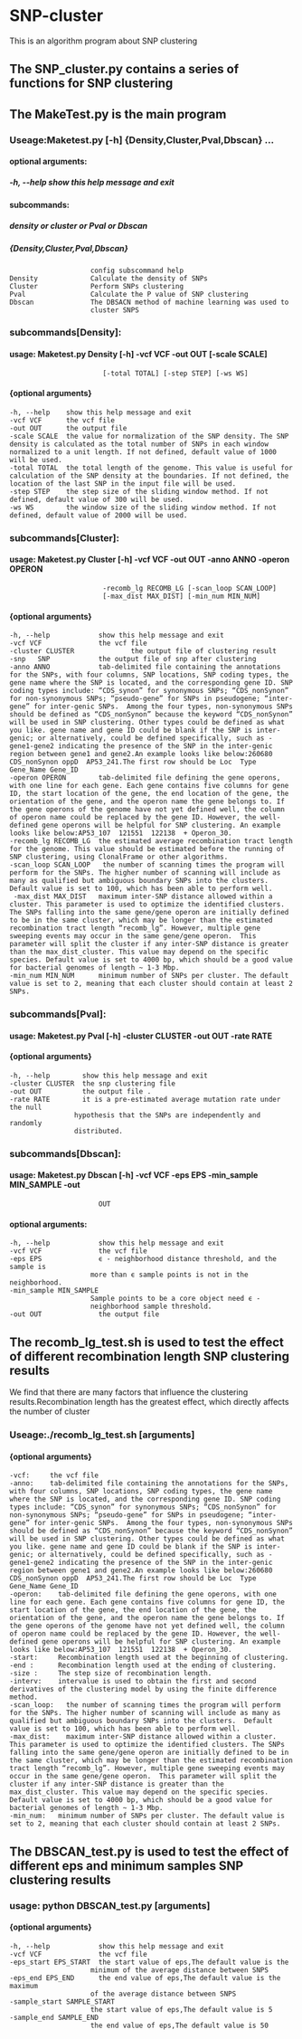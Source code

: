 # SNP-cluster
This is an algorithm program about SNP clustering
## The SNP_cluster.py contains a series of functions for SNP clustering
## The MakeTest.py is the main program
### Useage:Maketest.py [-h] {Density,Cluster,Pval,Dbscan} ...
#### optional arguments:
  ##### -h, --help            show this help message and exit
#### subcommands:
  ##### density or cluster or Pval or Dbscan
  ##### {Density,Cluster,Pval,Dbscan}
                        config subscommand help
    Density             Calculate the density of SNPs
    Cluster             Perform SNPs clustering
    Pval                Calculate the P value of SNP clustering
    Dbscan              The DBSACN method of machine learning was used to
                        cluster SNPS

### subcommands[Density]:
#### usage: Maketest.py Density [-h] -vcf VCF -out OUT [-scale SCALE]
                           [-total TOTAL] [-step STEP] [-ws WS]

#### {optional arguments}
    -h, --help    show this help message and exit
    -vcf VCF      the vcf file
    -out OUT      the output file
    -scale SCALE  the value for normalization of the SNP density. The SNP density is calculated as the total number of SNPs in each window normalized to a unit length. If not defined, default value of 1000 will be used.
    -total TOTAL  the total length of the genome. This value is useful for calculation of the SNP density at the boundaries. If not defined, the location of the last SNP in the input file will be used.
    -step STEP    the step size of the sliding window method. If not defined, default value of 300 will be used.
    -ws WS        the window size of the sliding window method. If not defined, default value of 2000 will be used.
 


### subcommands[Cluster]:
#### usage: Maketest.py Cluster [-h] -vcf VCF -out OUT -anno ANNO -operon OPERON
                           -recomb_lg RECOMB_LG [-scan_loop SCAN_LOOP]
                           [-max_dist MAX_DIST] [-min_num MIN_NUM]

#### {optional arguments}
    -h, --help            show this help message and exit
    -vcf VCF              the vcf file
    -cluster CLUSTER              the output file of clustering result
    -snp   SNP            the output file of snp after clustering
    -anno ANNO            tab-delimited file containing the annotations for the SNPs, with four columns, SNP locations, SNP coding types, the gene name where the SNP is located, and the corresponding gene ID. SNP coding types include: “CDS_synon” for synonymous SNPs; “CDS_nonSynon” for non-synonymous SNPs; “pseudo-gene” for SNPs in pseudogene; “inter-gene” for inter-genic SNPs.  Among the four types, non-synonymous SNPs should be defined as “CDS_nonSynon” because the keyword “CDS_nonSynon” will be used in SNP clustering. Other types could be defined as what you like. gene name and gene ID could be blank if the SNP is inter-genic; or alternatively, could be defined specifically, such as -gene1-gene2 indicating the presence of the SNP in the inter-genic region between gene1 and gene2.An example looks like below:260680  CDS_nonSynon oppD  AP53_241.The first row should be Loc  Type  Gene_Name Gene_ID
    -operon OPERON        tab-delimited file defining the gene operons, with one line for each gene. Each gene contains five columns for gene ID, the start location of the gene, the end location of the gene, the orientation of the gene, and the operon name the gene belongs to. If the gene operons of the genome have not yet defined well, the column of operon name could be replaced by the gene ID. However, the well-defined gene operons will be helpful for SNP clustering. An example looks like below:AP53_107  121551  122138  + Operon_30.
    -recomb_lg RECOMB_LG  the estimated average recombination tract length for the genome. This value should be estimated before the running of SNP clustering, using ClonalFrame or other algorithms. 
    -scan_loop SCAN_LOOP   the number of scanning times the program will perform for the SNPs. The higher number of scanning will include as many as qualified but ambiguous boundary SNPs into the clusters.  Default value is set to 100, which has been able to perform well.
     -max_dist MAX_DIST   maximum inter-SNP distance allowed within a cluster. This parameter is used to optimize the identified clusters. The SNPs falling into the same gene/gene operon are initially defined to be in the same cluster, which may be longer than the estimated recombination tract length “recomb_lg”. However, multiple gene sweeping events may occur in the same gene/gene operon.  This parameter will split the cluster if any inter-SNP distance is greater than the max_dist_cluster. This value may depend on the specific species. Default value is set to 4000 bp, which should be a good value for bacterial genomes of length ~ 1-3 Mbp.
    -min_num MIN_NUM      minimum number of SNPs per cluster. The default value is set to 2, meaning that each cluster should contain at least 2 SNPs.



### subcommands[Pval]:
#### usage: Maketest.py Pval [-h] -cluster CLUSTER -out OUT -rate RATE

#### {optional arguments}
    -h, --help        show this help message and exit
    -cluster CLUSTER  the snp clustering file
    -out OUT          the output file .
    -rate RATE        it is a pre-estimated average mutation rate under the null
                    hypothesis that the SNPs are independently and randomly
                    distributed.



### subcommands[Dbscan]:
#### usage: Maketest.py Dbscan [-h] -vcf VCF -eps EPS -min_sample MIN_SAMPLE -out
                          OUT

#### optional arguments:
    -h, --help            show this help message and exit
    -vcf VCF              the vcf file
    -eps EPS              ϵ - neighborhood distance threshold, and the sample is
                        more than ϵ sample points is not in the neighborhood.
    -min_sample MIN_SAMPLE
                        Sample points to be a core object need ϵ -
                        neighborhood sample threshold.
    -out OUT              the output file


## The recomb_lg_test.sh is used to test the effect of different recombination length SNP clustering results
We find that there are many factors that influence the clustering results.Recombination length has the greatest effect, which directly affects the number of cluster
### Useage:./recomb_lg_test.sh [arguments]
#### {optional arguments}
    -vcf:     the vcf file
    -anno:    tab-delimited file containing the annotations for the SNPs, with four columns, SNP locations, SNP coding types, the gene name where the SNP is located, and the corresponding gene ID. SNP coding types include: “CDS_synon” for synonymous SNPs; “CDS_nonSynon” for non-synonymous SNPs; “pseudo-gene” for SNPs in pseudogene; “inter-gene” for inter-genic SNPs.  Among the four types, non-synonymous SNPs should be defined as “CDS_nonSynon” because the keyword “CDS_nonSynon” will be used in SNP clustering. Other types could be defined as what you like. gene name and gene ID could be blank if the SNP is inter-genic; or alternatively, could be defined specifically, such as -gene1-gene2 indicating the presence of the SNP in the inter-genic region between gene1 and gene2.An example looks like below:260680  CDS_nonSynon oppD  AP53_241.The first row should be Loc  Type  Gene_Name Gene_ID
    -operon:    tab-delimited file defining the gene operons, with one line for each gene. Each gene contains five columns for gene ID, the start location of the gene, the end location of the gene, the orientation of the gene, and the operon name the gene belongs to. If the gene operons of the genome have not yet defined well, the column of operon name could be replaced by the gene ID. However, the well-defined gene operons will be helpful for SNP clustering. An example looks like below:AP53_107  121551  122138  + Operon_30.
    -start:     Recombination length used at the beginning of clustering.
    -end :      Recombination length used at the ending of clustering.
    -size :     The step size of recombination length.
    -interv:    intervalue is used to obtain the first and second derivatives of the clustering model by using the finite difference method.
    -scan_loop:   the number of scanning times the program will perform for the SNPs. The higher number of scanning will include as many as qualified but ambiguous boundary SNPs into the clusters.  Default value is set to 100, which has been able to perform well.
    -max_dist:    maximum inter-SNP distance allowed within a cluster. This parameter is used to optimize the identified clusters. The SNPs falling into the same gene/gene operon are initially defined to be in the same cluster, which may be longer than the estimated recombination tract length “recomb_lg”. However, multiple gene sweeping events may occur in the same gene/gene operon.  This parameter will split the cluster if any inter-SNP distance is greater than the max_dist_cluster. This value may depend on the specific species. Default value is set to 4000 bp, which should be a good value for bacterial genomes of length ~ 1-3 Mbp.
    -min_num:   minimum number of SNPs per cluster. The default value is set to 2, meaning that each cluster should contain at least 2 SNPs.
 
## The DBSCAN_test.py is used to test the effect of different eps and minimum samples SNP clustering results
### usage: python DBSCAN_test.py [arguments]
#### {optional arguments}
    -h, --help            show this help message and exit
    -vcf VCF              the vcf file
    -eps_start EPS_START  the start value of eps,The default value is the
                        minimum of the average distance between SNPS
    -eps_end EPS_END      the end value of eps,The default value is the maximum
                        of the average distance between SNPS
    -sample_start SAMPLE_START
                        the start value of eps,The default value is 5
    -sample_end SAMPLE_END
                        the end value of eps,The default value is 50

    
